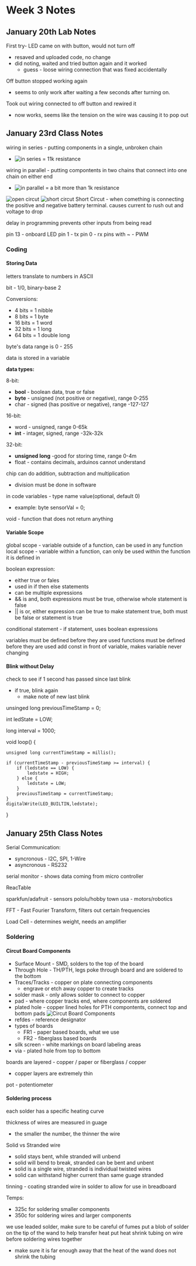 # Week 3 Notes

## January 20th Lab Notes

First try- LED came on with button, would not turn off

* resaved and uploaded code, no change
* did noting, waited and tried button again and it worked
  * guess - loose wiring connection that was fixed accidentally

Off button stopped working again

* seems to only work after waiting a few seconds after turning on.

Took out wiring connected to off button and rewired it

* now works, seems like the tension on the wire was causing it to pop out

## January 23rd Class Notes

wiring in series - putting components in a single, unbroken chain

* ![in series](images/inseries.jpg) = 11k resistance

wiring in parallel - putting compontents in two chains that connect into one chain on either end

* ![in parallel](images/inparallel.jpg) = a bit more than 1k resistance

![open circut](images/opencircut.jpg)
![short circut](images/shortcircut.jpg)
Short Circut - when comething is connecting the positive and negative battery terminal. causes current to rush out and voltage to drop

delay in programming prevents other inputs from being read

pin 13 - onboard LED
pin 1 - tx
pin 0 - rx
pins with ~ - PWM

### Coding

#### **Storing Data**

letters translate to numbers in ASCII

bit - 1/0, binary-base 2

Conversions:

* 4 bits = 1 nibble
* 8 bits = 1 byte
* 16 bits = 1 word
* 32 bits = 1 long
* 64 bits = 1 double long

byte's data range is 0 - 255

data is stored in a variable

**data types:**

8-bit:

* **bool** - boolean data, true or false
* **byte** - unsigned (not positive or negative), range 0-255
* char - signed (has positive or negative), range -127-127

16-bit:

* word - unsigned, range 0-65k
* **int** - intager, signed, range -32k-32k

32-bit:

* **unsigned long** -good for storing time, range 0-4m
* float - contains decimals, arduinos cannot understand

chip can do addition, subtraction and multiplication

* division must be done in software

in code variables - type name value(optional, default 0)

* example: byte sensorVal = 0;

void - function that does not return anything

#### **Variable Scope**

global scope - variable outside of a function, can be used in any function
local scope - variable within a function, can only be used within the function it is defined in

boolean expression:

* either true or fales
* used in if then else statements
* can be multiple expressions
* && is and, both expressions must be true, otherwise whole statement is false
* || is or, either expression can be true to make statement true, both must be false or statement is true

conditional statement - if statement, uses boolean expressions

variables must be defined before they are used
functions must be defined before they are used
add const in front of variable, makes variable never changing

#### **Blink without Delay**

check to see if 1 second has passed since last blink

* if true, blink again
  * make note of new last blink

unsinged long previousTimeStamp = 0;

int ledState = LOW;

long interval = 1000;

void loop() {

    unsigned long currentTimeStamp = millis();

    if (currentTimeStamp - previousTimeStamp >= interval) {
        if (ledstate == LOW) {
            ledstate = HIGH;
        } else {
            ledstate = LOW;
        }
        previousTimeStamp = currentTimeStamp;
    }
    digitalWrite(LED_BUILTIN,ledstate);
}

## January 25th Class Notes

Serial Communication:

* syncronous - I2C, SPI, 1-Wire
* asyncronous - RS232

serial monitor - shows data coming from micro controller

ReacTable

sparkfun/adafruit - sensors
pololu/hobby town usa - motors/robotics

FFT - Fast Fourier Transform, filters out certain frequencies

Load Cell - determines weight, needs an amplifier

### Soldering

#### **Circut Board Components**

* Surface Mount - SMD, solders to the top of the board
* Through Hole - TH/PTH, legs poke through board and are soldered to the bottom
* Traces/Tracks - copper on plate connecting components
  * engrave or etch away copper to create tracks
* solder mask - only allows solder to connect to copper
* pad - where copper tracks end, where components are soldered
* plated hole - copper lined holes for PTH compontents, connect top and bottom pads
![Circut Board Components](images/circutboard.jpg)
* refdes - reference designator
* types of boards
  * FR1 - paper based boards, what we use
  * FR2 - fiberglass based boards
* silk screen - white markings on board labeling areas
* via - plated hole from top to bottom

boards are layered - copper / paper or fiberglass / copper

* copper layers are extremely thin

pot - potentiometer

#### **Soldering process**

each solder has a specific heating curve

thickness of wires are measured in guage

* the smaller the number, the thinner the wire

Solid vs Stranded wire

* solid stays bent, while stranded will unbend
* solid will bend to break, stranded can be bent and unbent
* solid is a single wire, stranded is individual twisted wires
* solid can withstand higher current than same guage stranded

tinning - coating stranded wire in solder to allow for use in breadboard

Temps:

* 325c for soldering smaller components
* 350c for soldering wires and larger components

we use leaded solder, make sure to be careful of fumes
put a blob of solder on the tip of the wand to help transfer heat
put heat shrink tubing on wire before soldering wires together

* make sure it is far enough away that the heat of the wand does not shrink the tubing
